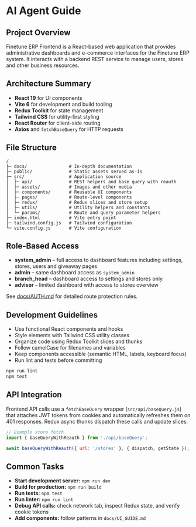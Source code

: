 # AI Agent Guide

## Project Overview

Finetune ERP Frontend is a React-based web application that provides administrative dashboards and e-commerce interfaces for the Finetune ERP system. It interacts with a backend REST service to manage users, stores and other business resources.

## Architecture Summary

- **React 19** for UI components
- **Vite 6** for development and build tooling
- **Redux Toolkit** for state management
- **Tailwind CSS** for utility-first styling
- **React Router** for client-side routing
- **Axios** and `fetchBaseQuery` for HTTP requests

## File Structure

```text
/
├─ docs/                # In-depth documentation
├─ public/              # Static assets served as-is
├─ src/                 # Application source
│  ├─ api/              # REST helpers and base query with reauth
│  ├─ assets/           # Images and other media
│  ├─ components/       # Reusable UI components
│  ├─ pages/            # Route-level components
│  ├─ redux/            # Redux slices and store setup
│  ├─ utils/            # Utility helpers and constants
│  └─ params/           # Route and query parameter helpers
├─ index.html           # Vite entry point
├─ tailwind.config.js   # Tailwind configuration
└─ vite.config.js       # Vite configuration
```

## Role-Based Access

- **system_admin** – full access to dashboard features including settings, stores, users and giveaway pages
- **admin** – same dashboard access as `system_admin`
- **branch_head** – dashboard access to settings and stores only
- **advisor** – limited dashboard with access to stores overview

See [docs/AUTH.md](docs/AUTH.md) for detailed route protection rules.

## Development Guidelines

- Use functional React components and hooks
- Style elements with Tailwind CSS utility classes
- Organize code using Redux Toolkit slices and thunks
- Follow camelCase for filenames and variables
- Keep components accessible (semantic HTML, labels, keyboard focus)
- Run lint and tests before committing

```bash
npm run lint
npm test
```

## API Integration

Frontend API calls use a `fetchBaseQuery` wrapper (`src/api/baseQuery.js`) that attaches JWT tokens from cookies and automatically refreshes them on 401 responses. Redux async thunks dispatch these calls and update slices.

```js
// Example store fetch
import { baseQueryWithReauth } from './api/baseQuery';

await baseQueryWithReauth({ url: '/stores' }, { dispatch, getState });
```

## Common Tasks

- **Start development server:** `npm run dev`
- **Build for production:** `npm run build`
- **Run tests:** `npm test`
- **Run linter:** `npm run lint`
- **Debug API calls:** check network tab, inspect Redux state, and verify cookie tokens
- **Add components:** follow patterns in `docs/UI_GUIDE.md`
